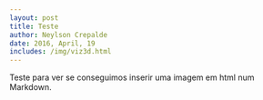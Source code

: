 ```yaml
---
layout: post
title: Teste
author: Neylson Crepalde
date: 2016, April, 19
includes: /img/viz3d.html
---
```


Teste para ver se conseguimos inserir uma imagem em html num Markdown.
